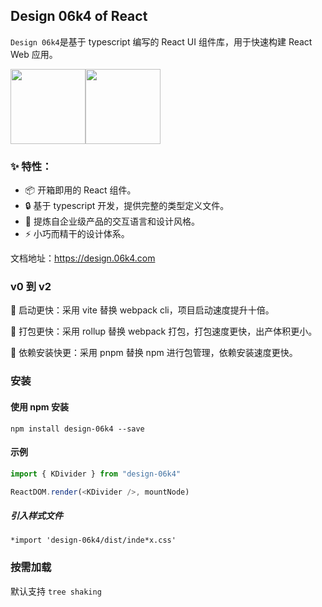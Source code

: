 <!--
 * @Author: YeWei Wang
 * @Date: 2022-03-06 14:02:15
 * @WeChat: wj826036
 * @Motto: 求知若渴，虚心若愚
 * @Description:
 * @LastEditTime: 2022-03-07 16:05:22
 * @Version: 1.0
 * @FilePath: \design-06k4\README.md
-->

## Design 06k4 of React

`Design 06k4`是基于 typescript 编写的 React UI 组件库，用于快速构建 React Web 应用。

<div style="display:flex;" align="center">
<img src="https://user-images.githubusercontent.com/49926816/156933931-d590e663-b5b4-48d1-b774-8424e55b97bf.png" width="120px"/>
  <span> </span>
<img src="https://user-images.githubusercontent.com/49926816/156934122-e92cd24a-93ef-4c16-a9cc-25c7a54cd1e3.png" width="120px" />
</div>

### ✨ 特性：

- 📦 开箱即用的 React 组件。
- 🔒 基于 typescript 开发，提供完整的类型定义文件。
- 🎪 提炼自企业级产品的交互语言和设计风格。
- ⚡ 小巧而精干的设计体系。

文档地址：https://design.06k4.com

### v0 到 v2

🚀 启动更快：采用 vite 替换 webpack cli，项目启动速度提升十倍。

🚀 打包更快：采用 rollup 替换 webpack 打包，打包速度更快，出产体积更小。

🚀 依赖安装快更：采用 pnpm 替换 npm 进行包管理，依赖安装速度更快。

### 安装

#### 使用 npm 安装

`npm install design-06k4 --save`

#### 示例

```javascript
import { KDivider } from "design-06k4"

ReactDOM.render(<KDivider />, mountNode)
```

##### 引入样式文件

```javasctipt
*import 'design-06k4/dist/inde*x.css'
```

### 按需加载

默认支持 `tree shaking`
